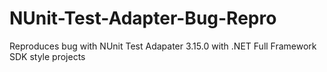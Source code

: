 # NUnit-Test-Adapter-Bug-Repro
Reproduces bug with NUnit Test Adapater 3.15.0 with .NET Full Framework SDK style projects
